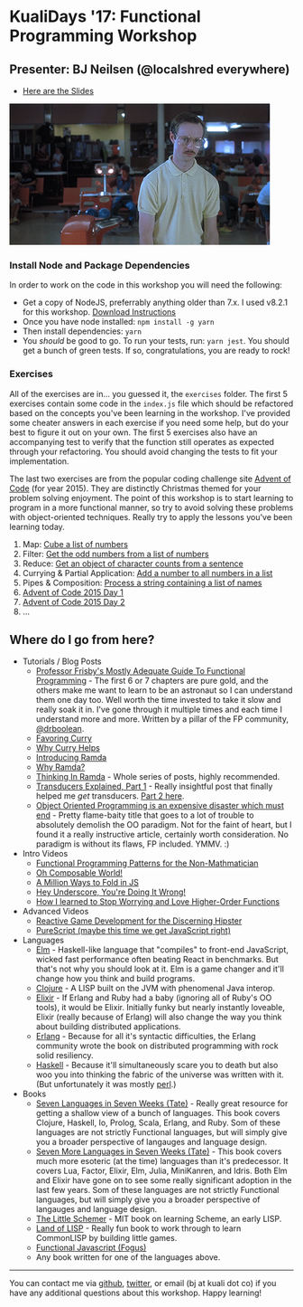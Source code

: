 # KualiDays '17: Functional Programming Workshop

## Presenter: BJ Neilsen (@localshred everywhere)

+ [Here are the Slides](https://docs.google.com/presentation/d/1H0Du-Qanr6ZdWiyy4HkCBw68_RkfcFxdSpg889L-Jt0/edit?usp=sharing)

![Sweet!](./napoleon.gif)

### Install Node and Package Dependencies

In order to work on the code in this workshop you will need the following:

+ Get a copy of NodeJS, preferrably anything older than 7.x. I used v8.2.1 for this workshop. [Download Instructions](https://nodejs.org/en/download/)
+ Once you have node installed: `npm install -g yarn`
+ Then install dependencies: `yarn`
+ You _should_ be good to go. To run your tests, run: `yarn jest`. You should get a bunch of green tests. If so, congratulations, you are ready to rock!

### Exercises

All of the exercises are in... you guessed it, the `exercises` folder. The first 5 exercises contain some code in the `index.js` file
which should be refactored based on the concepts you've been learning in the workshop. I've provided some cheater answers
in each exercise if you need some help, but do your best to figure it out on your own. The first 5 exercises also have an
accompanying test to verify that the function still operates as expected through your refactoring. You should avoid changing
the tests to fit your implementation.

The last two exercises are from the popular coding challenge site [Advent of Code](http://adventofcode.com/2015/) (for year 2015).
They are distinctly Christmas themed for your problem solving enjoyment. The point of this workshop is to start learning to program
in a more functional manner, so try to avoid solving these problems with object-oriented techniques. Really try to apply the lessons
you've been learning today.

1. Map: [Cube a list of numbers](./exercises/01-cube-numbers/index.js)
2. Filter: [Get the odd numbers from a list of numbers](./exercises/02-odd-numbers/index.js)
3. Reduce: [Get an object of character counts from a sentence](./exercises/03-count-characters/index.js)
4. Currying & Partial Application: [Add a number to all numbers in a list](./exercises/04-map-add/index.js)
5. Pipes & Composition: [Process a string containing a list of names](./exercises/05-names-processor/index.js)
6. [Advent of Code 2015 Day 1](./exercises/06-advent-day-1/index.js)
7. [Advent of Code 2015 Day 2](./exercises/07-advent-day-2/index.js)
8. ...

## Where do I go from here?

+ Tutorials / Blog Posts
  + [Professor Frisby's Mostly Adequate Guide To Functional Programming](https://drboolean.gitbooks.io/mostly-adequate-guide/) - The first 6 or 7 chapters are pure gold, and the others make me want to learn to be an astronaut so I can understand them one day too. Well worth the time invested to take it slow and really soak it in. I've gone through it multiple times and each time I understand more and more. Written by a pillar of the FP community, [@drboolean](https://twitter.com/drboolean).
  + [Favoring Curry](http://fr.umio.us/favoring-curry/)
  + [Why Curry Helps](https://hughfdjackson.com/javascript/why-curry-helps/)
  + [Introducing Ramda](http://buzzdecafe.github.io/code/2014/05/16/introducing-ramda)
  + [Why Ramda?](http://fr.umio.us/why-ramda/)
  + [Thinking In Ramda](http://randycoulman.com/blog/categories/thinking-in-ramda) - Whole series of posts, highly recommended.
  + [Transducers Explained, Part 1](http://simplectic.com/blog/2014/transducers-explained-1/) - Really insightful post that finally helped me _get_ transducers. [Part 2 here](http://simplectic.com/blog/2014/transducers-explained-pipelines/).
  + [Object Oriented Programming is an expensive disaster which must end](http://www.smashcompany.com/technology/object-oriented-programming-is-an-expensive-disaster-which-must-end) - Pretty flame-baity title that goes to a lot of trouble to absolutely demolish the OO paradigm. Not for the faint of heart, but I found it a really instructive article, certainly worth consideration. No paradigm is without its flaws, FP included. YMMV. :)
+ Intro Videos
  + [Functional Programming Patterns for the Non-Mathmatician](https://www.youtube.com/watch?v=AvgwKjTPMmM)
  + [Oh Composable World!](https://www.youtube.com/watch?v=SfWR3dKnFIo)
  + [A Million Ways to Fold in JS](https://www.youtube.com/watch?v=JZSoPZUoR58)
  + [Hey Underscore, You're Doing It Wrong!](https://www.youtube.com/watch?v=m3svKOdZijA&app=desktop)
  + [How I learned to Stop Worrying and Love Higher-Order Functions](https://www.youtube.com/watch?v=d1KPN2YQpSs)
+ Advanced Videos
  + [Reactive Game Development for the Discerning Hipster](https://www.youtube.com/watch?v=x8mmAu7ZR9Y&t=727s)
  + [PureScript (maybe this time we get JavaScript right)](https://www.youtube.com/watch?v=yIlDBPiMb0o)
+ Languages
  + [Elm](http://elm-lang.org/) - Haskell-like language that "compiles" to front-end JavaScript, wicked fast performance often beating React in benchmarks. But that's not why you should look at it. Elm is a game changer and it'll change how you think and build programs.
  + [Clojure](https://clojure.org/) - A LISP built on the JVM with phenomenal Java interop.
  + [Elixir](http://elixir-lang.github.io/) - If Erlang and Ruby had a baby (ignoring all of Ruby's OO tools), it would be Elixir. Initially funky but nearly instantly loveable, Elixir (really because of Erlang) will also change the way you think about building distributed applications.
  + [Erlang](https://www.erlang.org/) - Because for all it's syntactic difficulties, the Erlang community wrote the book on distributed programming with rock solid resiliency.
  + [Haskell](https://haskell-lang.org/) - Because it'll simultaneously scare you to death but also woo you into thinking the fabric of the universe was written with it. (But unfortunately it was mostly [perl](https://xkcd.com/224/).)
+ Books
  + [Seven Languages in Seven Weeks (Tate)](http://a.co/eKjUzNj) - Really great resource for getting a shallow view of a bunch of languages. This book covers Clojure, Haskell, Io, Prolog, Scala, Erlang, and Ruby. Som of these languages are not strictly Functional languages, but will simply give you a broader perspective of langauges and language design.
  + [Seven More Languages in Seven Weeks (Tate)](http://a.co/d1k1PMr) - This book covers much more esoteric (at the time) languages than it's predecessor. It covers Lua, Factor, Elixir, Elm, Julia, MiniKanren, and Idris. Both Elm and Elixir have gone on to see some really significant adoption in the last few years. Som of these languages are not strictly Functional languages, but will simply give you a broader perspective of langauges and language design.
  + [The Little Schemer](http://a.co/etVBNdu) - MIT book on learning Scheme, an early LISP.
  + [Land of LISP](http://a.co/cX4s2yr) - Really fun book to work through to learn CommonLISP by building little games.
  + [Functional Javascript (Fogus)](http://a.co/54blhtW)
  + Any book written for one of the languages above.

-----

You can contact me via [github](https://github.com/localshred), [twitter](https://twitter.com/localshred), or email (bj at kuali dot co) if you have any additional questions about this workshop. Happy learning!
